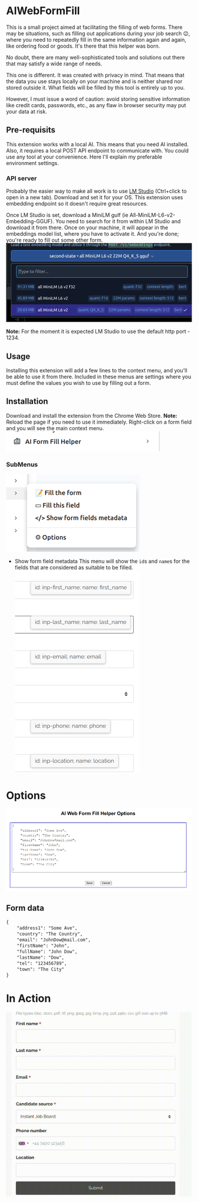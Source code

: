 # AIWebFormFill

This is a small project aimed at facilitating the filling of web forms. There may be situations, such as filling out applications during your job search 😉, where you need to repeatedly fill in the same information again and again, like ordering food or goods. It's there that this helper was born.

No doubt, there are many well-sophisticated tools and solutions out there that may satisfy a wide range of needs.

This one is different. It was created with privacy in mind. That means that the data you use stays locally on your machine and is neither shared nor stored outside it. What fields will be filled by this tool is entirely up to you.

However, I must issue a word of caution: avoid storing sensitive information like credit cards, passwords, etc., as any flaw in browser security may put your data at risk.

## Pre-requisits
This extension works with a local AI. This means that you need AI installed. Also, it requires a local POST API endpoint to communicate with. You could use any tool at your convenience. Here I'll explain my preferable environment settings.

### API server
Probably the easier way to make all work is to use [LM Studio](https://lmstudio.ai/) (Ctrl+click to open in a new tab). Download and set it for your OS.
This extension uses embedding endpoint so it doesn't require great resources.

Once LM Studio is set, download a MiniLM gulf (ie All-MiniLM-L6-v2-Embedding-GGUF). You need to search for it from within LM Studio and download it from there. Once on your machine, it will appear in the embeddings model list, where you have to activate it. And you're done; you're ready to fill out some other form.
![LM Studio embeding MiniLm](media/miniLm.png)

**Note:** For the moment it is expected LM Studio to use the default http port - 1234.

## Usage
Installing this extension will add a few lines to the context menu, and you'll be able to use it from there. Included in these menus are settings where you must define the values you wish to use by filling out a form.

## Installation
Download and install the extension from the Chrome Web Store.
**Note:** Reload the page if you need to use it immediately.
Right-click on a form field and you will see the main context menu.
![Main context menu](media/mainContextMenu.png)

### SubMenus
![Extension submenues](media/submenus.png)
* Show form field metadata
This menu will show the `id`s and `name`s for the fields that are considered as suitable to be filled.
![submenu Show form field metadata](media/html.png)

# Options
![Extension options](media/options.png)

## Form data
```
{
    "address1": "Some Ave",
    "country": "The Country",
    "email": "JohnDow@mail.com",
    "firstName": "John",
    "fullName": "John Dow",
    "lastName": "Dow",
    "tel": "123456789",
    "town": "The City"
}
```

# In Action
![Extension in action](media/screen.gif)

